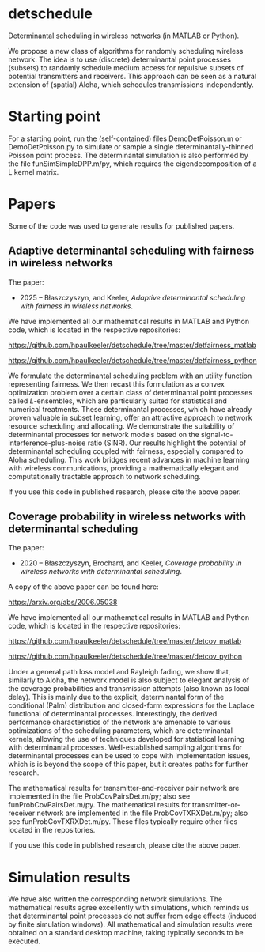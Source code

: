 # detschedule
Determinantal scheduling in wireless networks (in MATLAB or Python).

We propose a new class of algorithms for randomly scheduling wireless network. The idea is to use (discrete) determinantal point processes (subsets) to randomly schedule medium access for repulsive subsets of potential transmitters and receivers. This approach can be seen as a  natural  extension of (spatial) Aloha, which schedules transmissions independently. 

# Starting point
For a starting point, run the (self-contained) files DemoDetPoisson.m or DemoDetPoisson.py to simulate or sample a single determinantally-thinned Poisson point process. The determinantal simulation is also performed by the file funSimSimpleDPP.m/py, which requires the eigendecomposition of a L kernel matrix.

# Papers
Some of the code  was used to generate results for published papers.

## Adaptive determinantal scheduling with fairness in wireless networks

The paper:

* 2025 – Błaszczyszyn, and Keeler, _Adaptive determinantal scheduling with fairness in wireless networks_.

We have implemented all our mathematical results in MATLAB and Python code, which is located in  the respective repositories:

https://github.com/hpaulkeeler/detschedule/tree/master/detfairness_matlab

https://github.com/hpaulkeeler/detschedule/tree/master/detfairness_python

We formulate the determinantal scheduling problem with an utility function representing fairness. We then recast this formulation as a convex optimization problem over a certain class of determinantal point processes called $L$-ensembles, which are particularly suited for statistical and numerical treatments. These determinantal processes, which have already proven valuable in subset learning, offer an attractive approach to network resource scheduling and allocating. We demonstrate the suitability of determinantal processes for network models based on the signal-to-interference-plus-noise ratio (SINR). Our results highlight the potential of determinantal scheduling coupled with fairness, especially compared to Aloha scheduling. This work bridges recent advances in machine learning with wireless communications, providing a mathematically elegant and computationally tractable approach to network scheduling.

If you use this code in published research, please cite the above paper.

## Coverage probability in wireless networks with determinantal scheduling

The paper:

* 2020 – Błaszczyszyn, Brochard, and Keeler, _Coverage probability in wireless networks with determinantal scheduling_.

A copy of the above paper can be found here:

https://arxiv.org/abs/2006.05038

We have implemented all our mathematical results in MATLAB and Python code, which is located in  the respective repositories:

https://github.com/hpaulkeeler/detschedule/tree/master/detcov_matlab

https://github.com/hpaulkeeler/detschedule/tree/master/detcov_python

Under a general path loss model and Rayleigh fading, we show that, similarly to Aloha, the network model is also subject to elegant analysis of the coverage probabilities and transmission attempts (also known as local delay). This is mainly due to the explicit, determinantal form of the conditional (Palm) distribution and closed-form  expressions for the Laplace functional of determinantal processes. Interestingly, the derived performance characteristics of the network are amenable to various optimizations of the scheduling parameters, which are determinantal kernels, allowing the use of techniques developed for statistical  learning with determinantal processes. Well-established sampling algorithms for determinantal processes can be used to cope with implementation issues, which is is beyond the scope of this paper, but it creates paths for further research.

The mathematical results for transmitter-and-receiver pair network are implemented in the file ProbCovPairsDet.m/py; also see funProbCovPairsDet.m/py. The  mathematical results for transmitter-or-receiver network are implemented in the file ProbCovTXRXDet.m/py; also see funProbCovTXRXDet.m/py. These files typically require other files located in the repositories. 

If you use this code in published research, please cite the above paper.

# Simulation results
We have also written the corresponding network simulations. The mathematical results agree excellently with simulations, which reminds us that determinantal point processes do not suffer from edge effects (induced by finite simulation windows). All mathematical and simulation results were obtained on a standard desktop machine, taking typically seconds to be executed. 


